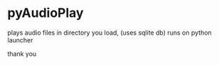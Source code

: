 # pyAudioPlay
plays audio files in directory you load, (uses sqlite db)
runs on python launcher

thank you
